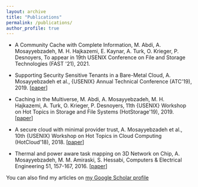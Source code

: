 ```yaml
---
layout: archive
title: "Publications"
permalink: /publications/
author_profile: true
---
```

  * A Community Cache with Complete Information,
    M. Abdi, A. Mosayyebzadeh, M. H. Hajkazemi, E. Kaynar, A. Turk, O. Krieger, P. Desnoyers, To appear in 19th USENIX Conference on File and Storage Technologies (FAST '21), 2021.

  * Supporting Security Sensitive Tenants in a Bare-Metal Cloud,
    A. Mosayyebzadeh et al., {USENIX} Annual Technical Conference (ATC'19), 2019. [[paper](https://www.usenix.org/system/files/atc19-mosayyebzadeh.pdf)]

  * Caching in the Multiverse,
    M. Abdi, A. Mosayyebzadeh, M. H. Hajkazemi, A. Turk, O. Krieger, P. Desnoyers, 11th {USENIX} Workshop on Hot Topics in Storage and File Systems (HotStorage'19), 2019. [[paper](https://www.usenix.org/system/files/hotstorage19-paper-abdi.pdf)]

  * A secure cloud with minimal provider trust,
    A. Mosayyebzadeh et al., 10th {USENIX} Workshop on Hot Topics in Cloud Computing (HotCloud'18), 2018. [[paper](https://www.usenix.org/system/files/conference/hotcloud18/hotcloud18-paper-mosayyebzadeh.pdf)]

  * Thermal and power aware task mapping on 3D Network on Chip,
    A. Mosayyebzadeh, M. M. Amiraski, S. Hessabi, Computers & Electrical Engineering 51, 157-167, 2016. [[paper](https://www.sciencedirect.com/science/article/abs/pii/S0045790615004280?via%3Dihub)]


You can also find my articles on [my Google Scholar profile](https://scholar.google.com/citations?user=13jt2nwAAAAJ&hl=en)

